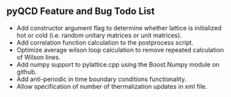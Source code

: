 pyQCD Feature and Bug Todo List
-------------------------------

- Add constructor argument flag to determine whether lattice is initialized hot or cold (i.e. random unitary matrices or unit matrices).
- Add correlation function calculation to the postprocess script.
- Optimize average wilson loop calculation to remove repeated calculation of Wilson lines.
- Add numpy support to pylattice.cpp using the Boost.Numpy module on github.
- Add anti-periodic in time boundary conditions functionality.
- Allow specification of number of thermalization updates in xml file.
